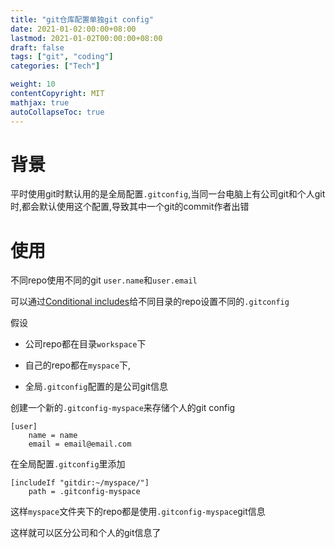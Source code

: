 ```yaml
---
title: "git仓库配置单独git config"
date: 2021-01-02:00:00+08:00
lastmod: 2021-01-02T00:00:00+08:00
draft: false
tags: ["git", "coding"]
categories: ["Tech"]

weight: 10
contentCopyright: MIT
mathjax: true
autoCollapseToc: true
---
```

# 背景

平时使用git时默认用的是全局配置`.gitconfig`,当同一台电脑上有公司git和个人git时,都会默认使用这个配置,导致其中一个git的commit作者出错

# 使用

不同repo使用不同的git `user.name`和`user.email`

可以通过[Conditional includes](https://git-scm.com/docs/git-config#_conditional_includes)给不同目录的repo设置不同的`.gitconfig`

假设
* 公司repo都在目录`workspace`下

* 自己的repo都在`myspace`下,

* 全局`.gitconfig`配置的是公司git信息


创建一个新的`.gitconfig-myspace`来存储个人的git config
```
[user]
    name = name
    email = email@email.com
```
在全局配置`.gitconfig`里添加
```
[includeIf "gitdir:~/myspace/"]
    path = .gitconfig-myspace
```
这样`myspace`文件夹下的repo都是使用`.gitconfig-myspace`git信息

这样就可以区分公司和个人的git信息了